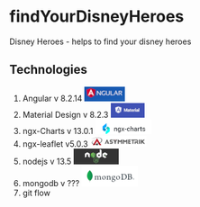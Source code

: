 # findYourDisneyHeroes
Disney Heroes - helps to find your disney heroes 

## Technologies
1. Angular v 8.2.14 ![angular](images/angular.png?)
2. Material Design v 8.2.3 ![angular-material](images/material.png?)
3. ngx-Charts v 13.0.1 ![ngx-charts](images/ngx-chart.png)
4. ngx-leaflet v5.0.3 ![ngx-leaflet](images/ngx-leaflet.png)
5. nodejs v 13.5 ![nodejs](images/nodejs.png?)
6. mongodb v ??? ![mongodb](images/mongodb.png?)
7. git flow

